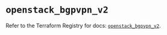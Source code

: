 # `openstack_bgpvpn_v2`

Refer to the Terraform Registry for docs: [`openstack_bgpvpn_v2`](https://registry.terraform.io/providers/terraform-provider-openstack/openstack/3.0.0/docs/resources/bgpvpn_v2).
